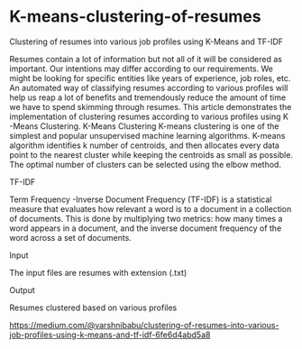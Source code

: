 # K-means-clustering-of-resumes

Clustering of resumes into various job profiles using K-Means and TF-IDF

Resumes contain a lot of information but not all of it will be considered as important. Our intentions may differ according to our requirements. We might be looking for specific entities like years of experience, job roles, etc. An automated way of classifying resumes according to various profiles will help us reap a lot of benefits and tremendously reduce the amount of time we have to spend skimming through resumes. This article demonstrates the implementation of clustering resumes according to various profiles using K -Means Clustering.
K-Means Clustering
K-means clustering is one of the simplest and popular unsupervised machine learning algorithms. K-means algorithm identifies k number of centroids, and then allocates every data point to the nearest cluster while keeping the centroids as small as possible. The optimal number of clusters can be selected using the elbow method.

TF-IDF

Term Frequency -Inverse Document Frequency (TF-IDF) is a statistical measure that evaluates how relevant a word is to a document in a collection of documents. This is done by multiplying two metrics: how many times a word appears in a document, and the inverse document frequency of the word across a set of documents.


Input 

The input files are resumes with extension (.txt)


Output 

Resumes clustered based on various profiles


https://medium.com/@varshnibabu/clustering-of-resumes-into-various-job-profiles-using-k-means-and-tf-idf-6fe6d4abd5a8
